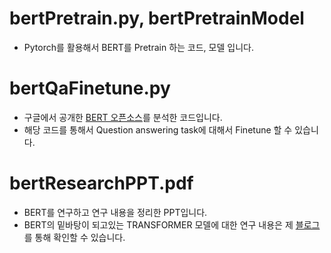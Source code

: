 # bertPretrain.py, bertPretrainModel
- Pytorch를 활용해서 BERT를 Pretrain 하는 코드, 모델 입니다.

# bertQaFinetune.py
- 구글에서 공개한 [BERT 오픈소스]를 분석한 코드입니다.
- 해당 코드를 통해서 Question answering task에 대해서 Finetune 할 수 있습니다.

# bertResearchPPT.pdf
- BERT를 연구하고 연구 내용을 정리한 PPT입니다. 
- BERT의 밑바탕이 되고있는 TRANSFORMER 모델에 대한 연구 내용은 제 [블로그]를 통해 확인할 수 있습니다. 

[블로그]: https://youngsukblog.tistory.com/2
[BERT 오픈소스]: https://github.com/google-research/bert

